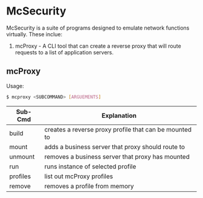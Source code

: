 McSecurity
==========

McSecurity is a suite of programs designed to emulate network functions virtually.
These inclue:

1. mcProxy - A CLI tool that can create a reverse proxy that will route requests to a list of application servers.

mcProxy
-------

Usage:

```bash
$ mcproxy <SUBCOMMAND> [ARGUEMENTS]
```

Sub-Cmd | Explanation
--------|-----------
build | creates a reverse proxy profile that can be mounted to
mount | adds a business server that proxy should route to
unmount | removes a business server that proxy has mounted
run | runs instance of selected profile
profiles | list out mcProxy profiles
remove | removes a profile from memory


